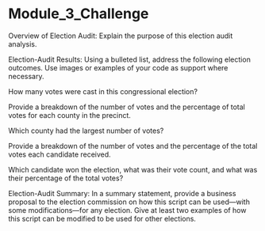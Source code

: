# Module_3_Challenge

Overview of Election Audit: 
Explain the purpose of this election audit analysis.



Election-Audit Results: 
Using a bulleted list, address the following election outcomes. Use images or examples of your code as support where necessary.


How many votes were cast in this congressional election?

Provide a breakdown of the number of votes and the percentage of total votes for each county in the precinct.

Which county had the largest number of votes?

Provide a breakdown of the number of votes and the percentage of the total votes each candidate received.

Which candidate won the election, what was their vote count, and what was their percentage of the total votes?




Election-Audit Summary: 
In a summary statement, provide a business proposal to the election commission on how this script can be used—with some modifications—for any election. Give at least two examples of how this script can be modified to be used for other elections.
